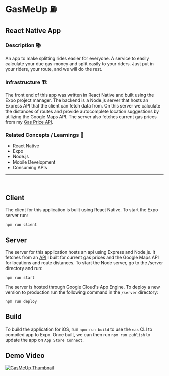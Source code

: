 # GasMeUp ⛽

## React Native App

### Description 📚

An app to make splitting rides easier for everyone. A service to easily calculate your due gas-money and split easily to your riders. Just put in your riders, your route, and we will do the rest.

### Infrastructure 🏗️

The front end of this app was written in React Native and built using the Expo project manager. The backend is a Node.js server that hosts an Express API that the client can fetch data from. On this server we calculate the distances of routes and provide autocomplete location suggestions by utilizing the Google Maps API. The server also fetches current gas prices from my [Gas Price API](https://rapidapi.com/mmcardle-drx9FYQNK/api/canadian-gas-prices/).

### Related Concepts / Learnings 💭

* React Native
* Expo
* Node.js
* Mobile Development
* Consuming APIs

<hr>
<br>

## Client

The client for this application is built using React Native. To start the Expo server run:

```
npm run client
```

## Server

The server for this application hosts an api using Express and Node.js. It fetches from an [API](https://rapidapi.com/mmcardle-drx9FYQNK/api/canadian-gas-prices/) I built for current gas prices and the Google Maps API for locations and route distances. To start the Node server, go to the /server directory and run:

```
npm run start
```

The server is hosted through Google Cloud's App Engine. To deploy a new version to production run the following command in the `/server` directory:

```
npm run deploy
```

## Build

To build the application for iOS, run `npm run build` to use the `eas` CLI to compiled app to Expo. Once built, we can then run `npm run publish` to update the app on `App Store Connect`. 

## Demo Video
[![GasMeUp Thumbnail](https://i.ytimg.com/vi/z6_Ajiv4UBw/hqdefault.jpg)](https://youtube.com/shorts/z6_Ajiv4UBw?feature=share)
